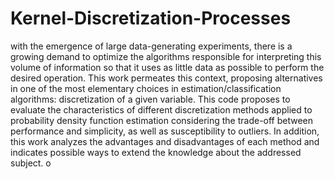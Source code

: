 # Kernel-Discretization-Processes
with the emergence of large data-generating experiments, there is a growing demand to optimize the algorithms responsible for interpreting this volume of information so that it uses as little data as possible to perform the desired operation. This work permeates this context, proposing alternatives in one of the most elementary choices in estimation/classification algorithms: discretization of a given variable. This code proposes to evaluate the characteristics of different discretization methods applied to probability density function estimation considering the trade-off between performance and simplicity, as well as susceptibility to outliers. In addition, this work analyzes the advantages and disadvantages of each method and indicates possible ways to extend the knowledge about the addressed subject. o
